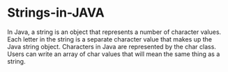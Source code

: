 # Strings-in-JAVA
In Java, a string is an object that represents a number of character values. Each letter in the string is a separate character value that makes up the Java string object. Characters in Java are represented by the char class. Users can write an array of char values that will mean the same thing as a string.

